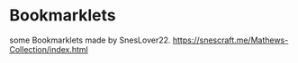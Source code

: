 # Bookmarklets
some Bookmarklets made by SnesLover22.  https://snescraft.me/Mathews-Collection/index.html
